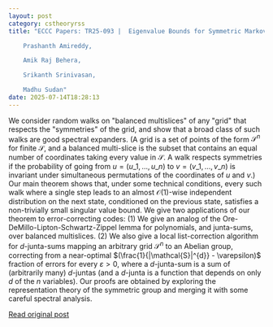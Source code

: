 ```yaml
---
layout: post
category: cstheoryrss
title: "ECCC Papers: TR25-093 |  Eigenvalue Bounds for Symmetric Markov Chains on Multislices With Applications | 

	Prashanth Amireddy, 

	Amik Raj Behera, 

	Srikanth Srinivasan, 

	Madhu Sudan"
date: 2025-07-14T18:28:13
---
```


We consider random walks on "balanced multislices"
of any "grid" that respects the "symmetries" of the grid, and show that a broad class of such walks are good spectral expanders. (A grid is a set of points of the form $\mathcal{S}^n$ for finite $\mathcal{S}$, and a balanced multi-slice is the subset that contains an equal number of coordinates taking every value in $\mathcal{S}$. A walk respects symmetries if the probability of going from $u = (u\_1,\ldots,u\_n)$ to $v = (v\_1,\ldots,v\_n)$ is invariant under simultaneous permutations of the coordinates of $u$ and $v$.) Our main theorem shows that, under some technical conditions, every such walk where a single step leads to an almost $\mathcal{O}(1)$-wise independent distribution on the next state, conditioned on the previous state, satisfies a non-trivially small singular value bound.
We give two applications of our theorem to error-correcting codes: (1) We give an analog of the Ore-DeMillo-Lipton-Schwartz-Zippel lemma for polynomials, and junta-sums, over balanced multislices. (2) We also give a local list-correction algorithm for $d$-junta-sums mapping an arbitrary grid $\mathcal{S}^n$ to an Abelian group, correcting from a near-optimal $(\frac{1}{|\mathcal{S}|^{d}} - \varepsilon)$ fraction of errors for every $\varepsilon > 0$, where a $d$-junta-sum is a sum of (arbitrarily many) $d$-juntas (and a $d$-junta is a function that depends on only $d$ of the $n$ variables).
Our proofs are obtained by exploring the representation theory of the symmetric group and merging it with some careful spectral analysis.

[Read original post](https://eccc.weizmann.ac.il/report/2025/093)
